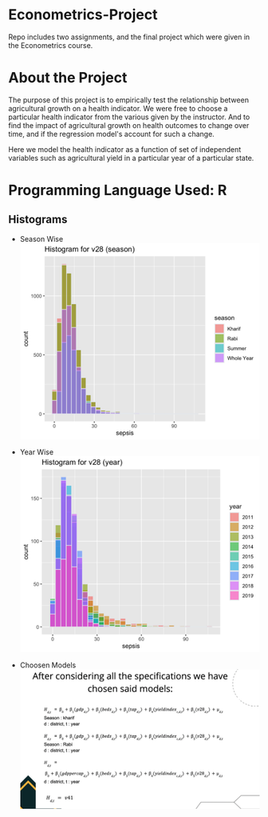 # Econometrics-Project
Repo includes two assignments, and the final project which were given in the Econometrics course.

# About the Project 
  The purpose of this project is to empirically test the relationship between agricultural growth on a health indicator.
  We were free to choose a particular health indicator from the various given by the instructor. And to find the impact of agricultural growth on health     outcomes to change over time, and if the regression model's account for such a change.

  Here we model the health indicator as a function of set of independent variables such as agricultural yield in a particular year of a particular state.

# Programming Language Used: R
## Histograms 

  - Season Wise
    ![alt text](https://github.com/9pingg/Econometrics-Project/blob/master/Project%20Data/seasonwise.jpg)
  
  - Year Wise
    ![alt text](https://github.com/9pingg/Econometrics-Project/blob/master/Project%20Data/a.jpg)
  
  - Choosen Models
    ![alt text](https://github.com/9pingg/Econometrics-Project/blob/master/Project%20Data/models.png)

